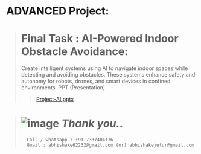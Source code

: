 # ADVANCED Project:
> # Final Task : AI-Powered Indoor Obstacle Avoidance:
> Create intelligent systems using AI to navigate indoor spaces while detecting and avoiding obstacles. These systems enhance safety and autonomy for robots, drones, and smart devices in confined environments.
> PPT (Presentation)
>> [Project-AI.pptx](https://github.com/abhishakejutur/AI_Projects/files/14704934/Project-AI.pptx)


#
>  # ![image](https://github.com/abhishakejutur/projects/assets/91953148/a1bc0dbe-baf3-46d9-b307-d88f1cf3903e) _**Thank you..**_
>       Call / whatsapp : +91 7337404176
>       Gmail : abhishake62232@gmail.com (or) abhishakejutur@gmail.com
#

